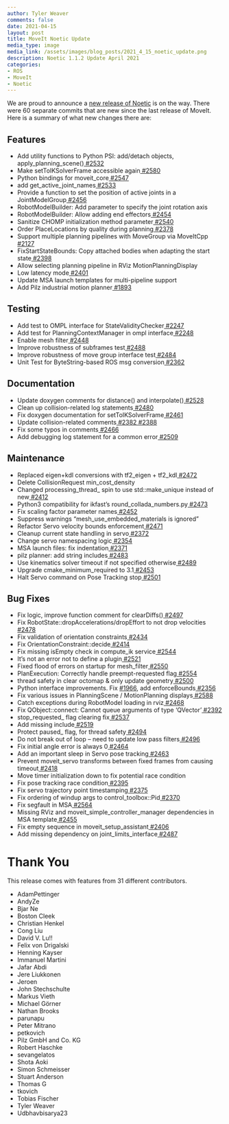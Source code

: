 ```yaml
---
author: Tyler Weaver
comments: false
date: 2021-04-15
layout: post
title: MoveIt Noetic Update
media_type: image
media_link: /assets/images/blog_posts/2021_4_15_noetic_update.png
description: Noetic 1.1.2 Update April 2021
categories:
- ROS
- MoveIt
- Noetic
---
```


We are proud to announce a [new release of Noetic](https://github.com/moveit/moveit/issues/2593) is on the way.  There were 60 separate commits that are new since the last release of MoveIt.  Here is a summary of what new changes there are:


## Features



*   Add utility functions to Python PSI: add/detach objects, apply_planning_scene()[ #2532](https://github.com/moveit/moveit/issues/2532)
*   Make setToIKSolverFrame accessible again[ #2580](https://github.com/moveit/moveit/issues/2580)
*   Python bindings for moveit_core[ #2547](https://github.com/moveit/moveit/issues/2547)
*   add get_active_joint_names[ #2533](https://github.com/moveit/moveit/issues/2533)
*   Provide a function to set the position of active joints in a JointModelGroup[ #2456](https://github.com/moveit/moveit/issues/2456)
*   RobotModelBuilder: Add parameter to specify the joint rotation axis
*   RobotModelBuilder: Allow adding end effectors[ #2454](https://github.com/moveit/moveit/issues/2454)
*   Sanitize CHOMP initialization method parameter[ #2540](https://github.com/moveit/moveit/issues/2540)
*   Order PlaceLocations by quality during planning[ #2378](https://github.com/moveit/moveit/issues/2378)
*   Support multiple planning pipelines with MoveGroup via MoveItCpp[ #2127](https://github.com/moveit/moveit/issues/2127)
*   FixStartStateBounds: Copy attached bodies when adapting the start state[ #2398](https://github.com/moveit/moveit/issues/2398)
*   Allow selecting planning pipeline in RViz MotionPlanningDisplay
*   Low latency mode[ #2401](https://github.com/moveit/moveit/issues/2401)
*   Update MSA launch templates for multi-pipeline support
*   Add Pilz industrial motion planner[ #1893](https://github.com/moveit/moveit/issues/1893)


## Testing



*   Add test to OMPL interface for StateValidityChecker[ #2247](https://github.com/moveit/moveit/issues/2247)
*   Add test for PlanningContextManager in ompl interface[ #2248](https://github.com/moveit/moveit/issues/2248)
*   Enable mesh filter[ #2448](https://github.com/moveit/moveit/issues/2448)
*   Improve robustness of subframes test[ #2488](https://github.com/moveit/moveit/issues/2488)
*   Improve robustness of move group interface test[ #2484](https://github.com/moveit/moveit/issues/2484)
*   Unit Test for ByteString-based ROS msg conversion[ #2362](https://github.com/moveit/moveit/issues/2362)


## Documentation



*   Update doxygen comments for distance() and interpolate()[ #2528](https://github.com/moveit/moveit/issues/2528)
*   Clean up collision-related log statements[ #2480](https://github.com/moveit/moveit/issues/2480)
*   Fix doxygen documentation for setToIKSolverFrame[ #2461](https://github.com/moveit/moveit/issues/2461)
*   Update collision-related comments[ #2382 #2388](https://github.com/moveit/moveit/issues/2382)
*   Fix some typos in comments[ #2466](https://github.com/moveit/moveit/issues/2466)
*   Add debugging log statement for a common error[ #2509](https://github.com/moveit/moveit/issues/2509)


## Maintenance



*   Replaced eigen+kdl conversions with tf2_eigen + tf2_kdl[ #2472](https://github.com/moveit/moveit/issues/2472)
*   Delete CollisionRequest min_cost_density
*   Changed processing_thread_ spin to use std::make_unique instead of new[ #2412](https://github.com/moveit/moveit/issues/2412)
*   Python3 compatibility for ikfast’s round_collada_numbers.py[ #2473](https://github.com/moveit/moveit/issues/2473)
*   Fix scaling factor parameter names[ #2452](https://github.com/moveit/moveit/issues/2452)
*   Suppress warnings “mesh_use_embedded_materials is ignored”
*   Refactor Servo velocity bounds enforcement[ #2471](https://github.com/moveit/moveit/issues/2471)
*   Cleanup current state handling in servo[ #2372](https://github.com/moveit/moveit/issues/2372)
*   Change servo namespacing logic[ #2354](https://github.com/moveit/moveit/issues/2354)
*   MSA launch files: fix indentation[ #2371](https://github.com/moveit/moveit/issues/2371)
*   pilz planner: add string includes[ #2483](https://github.com/moveit/moveit/issues/2483)
*   Use kinematics solver timeout if not specified otherwise[ #2489](https://github.com/moveit/moveit/issues/2489)
*   Upgrade cmake_minimum_required to 3.1[ #2453](https://github.com/moveit/moveit/issues/2453)
*   Halt Servo command on Pose Tracking stop[ #2501](https://github.com/moveit/moveit/issues/2501)


## Bug Fixes



*   Fix logic, improve function comment for clearDiffs()[ #2497](https://github.com/moveit/moveit/issues/2497)
*   Fix RobotState::dropAccelerations/dropEffort to not drop velocities[ #2478](https://github.com/moveit/moveit/issues/2478)
*   Fix validation of orientation constraints[ #2434](https://github.com/moveit/moveit/issues/2434)
*   Fix OrientationConstraint::decide[ #2414](https://github.com/moveit/moveit/issues/2414)
*   Fix missing isEmpty check in compute_ik service[ #2544](https://github.com/moveit/moveit/issues/2544)
*   It’s not an error not to define a plugin[ #2521](https://github.com/moveit/moveit/issues/2521)
*   Fixed flood of errors on startup for mesh_filter[ #2550](https://github.com/moveit/moveit/issues/2550)
*   PlanExecution: Correctly handle preempt-requested flag[ #2554](https://github.com/moveit/moveit/issues/2554)
*   thread safety in clear octomap & only update geometry[ #2500](https://github.com/moveit/moveit/issues/2500)
*   Python interface improvements. Fix [#1966](https://github.com/moveit/moveit/issues/1966), add enforceBounds[ #2356](https://github.com/moveit/moveit/issues/2356)
*   Fix various issues in PlanningScene / MotionPlanning displays[ #2588](https://github.com/moveit/moveit/issues/2588)
*   Catch exceptions during RobotModel loading in rviz[ #2468](https://github.com/moveit/moveit/issues/2468)
*   Fix QObject::connect: Cannot queue arguments of type ‘QVector’[ #2392](https://github.com/moveit/moveit/issues/2392)
*   stop_requested_ flag clearing fix[ #2537](https://github.com/moveit/moveit/issues/2537)
*   Add missing include[ #2519](https://github.com/moveit/moveit/issues/2519)
*   Protect paused_ flag, for thread safety[ #2494](https://github.com/moveit/moveit/issues/2494)
*   Do not break out of loop – need to update low pass filters[ #2496](https://github.com/moveit/moveit/issues/2496)
*   Fix initial angle error is always 0[ #2464](https://github.com/moveit/moveit/issues/2464)
*   Add an important sleep in Servo pose tracking[ #2463](https://github.com/moveit/moveit/issues/2463)
*   Prevent moveit_servo transforms between fixed frames from causing timeout[ #2418](https://github.com/moveit/moveit/issues/2418)
*   Move timer initialization down to fix potential race condition
*   Fix pose tracking race condition[ #2395](https://github.com/moveit/moveit/issues/2395)
*   Fix servo trajectory point timestamping[ #2375](https://github.com/moveit/moveit/issues/2375)
*   Fix ordering of windup args to control_toolbox::Pid[ #2370](https://github.com/moveit/moveit/issues/2370)
*   Fix segfault in MSA[ #2564](https://github.com/moveit/moveit/issues/2564)
*   Missing RViz and moveit_simple_controller_manager dependencies in MSA template[ #2455](https://github.com/moveit/moveit/issues/2455)
*   Fix empty sequence in moveit_setup_assistant[ #2406](https://github.com/moveit/moveit/issues/2406)
*   Add missing dependency on joint_limits_interface[ #2487](https://github.com/moveit/moveit/issues/2487)


# **Thank You**

This release comes with features from 31 different contributors.



*   AdamPettinger
*   AndyZe
*   Bjar Ne
*   Boston Cleek
*   Christian Henkel
*   Cong Liu
*   David V. Lu!!
*   Felix von Drigalski
*   Henning Kayser
*   Immanuel Martini
*   Jafar Abdi
*   Jere Liukkonen
*   Jeroen
*   John Stechschulte
*   Markus Vieth
*   Michael Görner
*   Nathan Brooks
*   parunapu
*   Peter Mitrano
*   petkovich
*   Pilz GmbH and Co. KG
*   Robert Haschke
*   sevangelatos
*   Shota Aoki
*   Simon Schmeisser
*   Stuart Anderson
*   Thomas G
*   tkovich
*   Tobias Fischer
*   Tyler Weaver
*   Udbhavbisarya23
